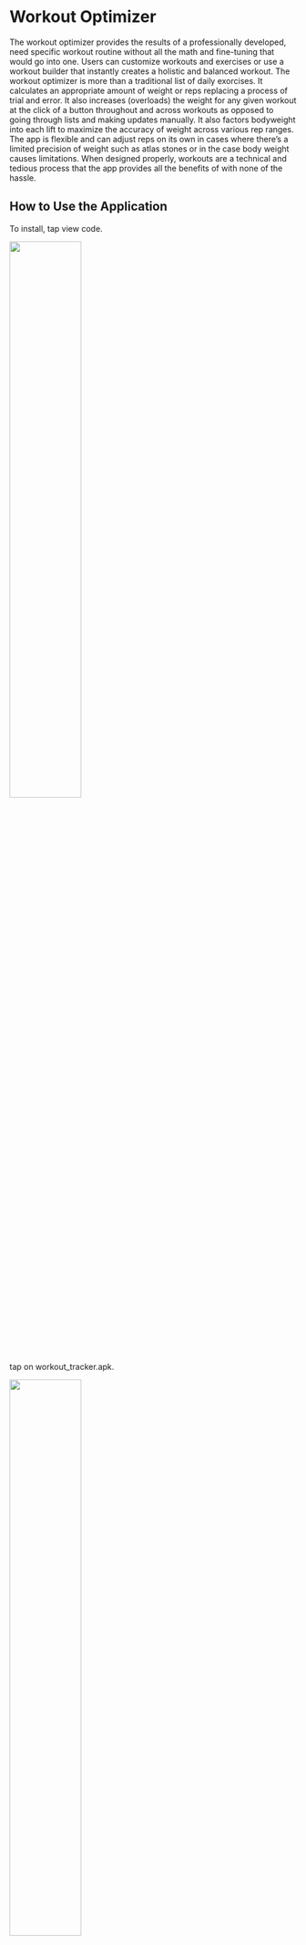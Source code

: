 # Workout Optimizer
The workout optimizer provides the results of a professionally developed, need specific workout routine without all the math and fine-tuning that would go into one. Users can customize workouts and exercises or use a workout builder that instantly creates a holistic and balanced workout. The workout optimizer is more than a traditional list of daily exorcises. It calculates an appropriate amount of weight or reps replacing a process of trial and error. It also increases (overloads) the weight for any given workout at the click of a button throughout and across workouts as opposed to going through lists and making updates manually. It also factors bodyweight into each lift to maximize the accuracy of weight across various rep ranges. The app is flexible and can adjust reps on its own in cases where there’s a limited precision of weight such as atlas stones or in the case body weight causes limitations. When designed properly, workouts are a technical and tedious process that the app provides all the benefits of with none of the hassle.
## How to Use the Application
To install, tap view code.

<img src="https://github.com/ipruter/WorkoutMaker/blob/main/Images/Screenshot_20230604-175521-597.png" height="50%" width="50%" >

tap on workout_tracker.apk.

<img src="https://github.com/ipruter/WorkoutMaker/blob/main/Images/Screenshot_20230604-175708-729.png" height="50%" width="50%" >

Then tap the three dots.

<img src="https://github.com/ipruter/WorkoutMaker/blob/main/Images/Screenshot_20230604-180231-801.png" height="50%" width="50%" >

Then download.

<img src="https://github.com/ipruter/WorkoutMaker/blob/main/Images/Screenshot_20230604-180726-529.png" height="50%" width="50%" >


When the workout optimizer is first opened, you will first be prompted to enter your body weight.

<img src="https://github.com/ipruter/WorkoutMaker/blob/main/Images/Screenshot_20230604-184032-147.png" height="50%" width="50%" >


Then get started by clicking on the workouts button. 




<img src="https://github.com/ipruter/WorkoutMaker/blob/main/Images/Screenshot_20230604-184138-391.png" height="50%" width="50%" >

You can generate a workout by pressing the quick builder button. 



<img src="https://github.com/ipruter/WorkoutMaker/blob/main/Images/Screenshot_20230604-184226-234.png" height="50%" width="50%" >

On the next screen enter the name of the workout in the top form and select what days of the week you want to work out on. 

<img src="https://github.com/ipruter/WorkoutMaker/blob/main/Images/Screenshot_20230604-184255-069.png" height="50%" width="50%" >

No matter what the selection is, a workout will be generated that balances core, hindging, lower body push, upper body pull, and upper body push muscle groups. Fewer days selects for a fine ballance of compound exercises to maintain both a high volume and coverage of muscles in a short amount of time. Where as, more days allows for optimal volume with a careful selection of diverse exercises to mitigate risk of injury at the higher volume to maximize coverage. This custome workout can later be edited in case you need to alternate exercises due to a lack of equipment or just as a preference.

<img src="https://github.com/ipruter/WorkoutMaker/blob/main/Images/Screenshot_20230604-184429-209.png" height="50%" width="50%" >


You can also create your own workouts from scratch by entering the workout name on the top of the workouts page and tapping the add button. Then eddit, then pick a day of the week.

<img src="https://github.com/ipruter/WorkoutMaker/blob/main/Images/Screenshot_20230604-184740-241.png" height="30%" width="30%" ><img src="https://github.com/ipruter/WorkoutMaker/blob/main/Images/Screenshot_20230604-184847-520.png" height="30%" width="30%" >

Select an exercise name in the top form and fill out weight or reps and sets. 

<img src="https://github.com/ipruter/WorkoutMaker/blob/main/Images/Screenshot_20230604-184921-187.png" height="50%" width="50%" >

If an exercise you are looking for is not listed, you can create one under "get max weight" on the homescreen. Upon selecting an exercise you will be prompted to enter your 1rm for that exercise if you haven't done that yet.

<img src="https://github.com/ipruter/WorkoutMaker/blob/main/Images/Screenshot_20230604-185018-005.png" height="50%" width="50%" >


You don't have to know your 1RM, just enter a weight you can do to failure for a certain amount of reps and it will calculate it for you. In most cases, you will only enter in desired reps and sets and leave the weight form blank. It will calculate how much bar weight you can do based on your 1RM, so do not include your body weight for exercises like pull ups, squats, and crunches. Only put weight youve added like bar weight, dipbelt weight, or any other plates you are holding. Otherwise just put zero for weight. In the case you want to do something like 50 reps of squats but your body weight prevents you from going that high in reps, it will set any weight you put to 0 and adjust the reps to the amount you can do with just body weight. For example it could change the 50 reps you entered to 37 if 50 is just not possible for your current squat strength, at your current weight.

In cases like flipping tires where you want to target something like 8 reps, you will very unlikely find a tire at the weight where you max out at exactly 8 reps. In this case, enter in the weight of the tire and leave the reps blank and it will calculate the maximum amount of reps you can do at the weight available

Go through each day of the week you intend to work out and fill them in with exercises.

Once a workout is created you don't have to go any further than the home screen to reference it when it comes time to work out. The exercise you need to do for that day only will be displayed on the home screen for your convenience.

<img src="https://github.com/ipruter/WorkoutMaker/blob/main/Images/Screenshot_20230604-185147-338.png" height="50%" width="50%" >


When you are ready to I increase weight for a particular exercise select the "get max button weight", find the exercise, and hit overload. 

<img src="https://github.com/ipruter/WorkoutMaker/blob/main/Images/Screenshot_20230604-185309-616.png" height="50%" width="50%" >

This will increase the weight of that exercise across all of your workouts and rep ranges of that exercise to save you the bother of having to go to each instance of bench press, for example, and calculate a 5% increase for each one.

You can also set max weight yourself by pressing the max weight button then set max weight it will bring up the same pop up asking how many reps you can do a certain amount of weight for. The program uses the 1RM to calculate weight for a desired workout intensity. The utility of this feature is calculating weight across various repetitions. In any practice of resistance training lifters will use a multitude of ranges of volume and intensity to prevent plateaus in their training. As you mix up the amount of repetitions you do, the program will find an appropriate amount of corresponding weight.

Another use case would be finding the 1RM at a weight you are more comfortable with. Let's say you intend on training squats at an intensity of 89% 1RM but you aren't comfortable attempting 5 repetitions to near failure. You can push 20 repetitions to near failure with a much more manageable amount of weight. The program will calculate an accurate weight for 89% intensity when you enter in 5 reps but you can train at a relative intensity of 3 reps to mitigate injury at such high intensity. 

Under get max weight were exercises are listed, you can also add your own if there is an unconventional exercise or varient not listed. This will only prompt you for the name of the exercise and a modifier.

<img src="https://github.com/ipruter/WorkoutMaker/blob/main/Images/Screenshot_20230604-185426-502.png" height="50%" width="50%" >

The modifier is just the percentage of bodywieght that is included in the resistance of the exercise. For example, a pull up includes 100% of your body weight, and only 72% of your body weight is lifted in a squat, aslo factoring in leverage. you would put 1 for full bodyweight, 0 in non of your modyweight and a specific decimal number in a format like 0.5 for anything that includes partial bodyweight. If modifier is left untouched, it defaults to 0 which is the case for most exercises.

The home screen also provides a button to change your bodyweight when you need to. Your bodyweight is a key peice of information to leverage the percision the workout optomiser has to offer. Exercises such as pushups and pull ups are largely regarded as calisthenic, however the calisthenic element of a squat is an important factor, and is regularly overlooked. For example, take a 160 lb. person with a 300 lb. max squat of bar weight. If they squat in the strength range of 90% max or 270 lbs. one week, and hypertrophy range of 70% max or 210 lbs. another; they realistically can’t perform either at those rep ranges for that intensity. This is because the real weight they are moving at that intensity is 373.68 and 290.64 lbs. which comes to 258.48 and 175.44 lbs. of bar weight. To work out appropriately at those desired ranges of intensity, the person would have to play around with weight through trial and error to find the appropriate weight and repeat the process whenever they change intensity or overload.  Knowing the body weight allows the workout optimizer to always find the precise amount weight and reps to meet the users needs with none of the hassle.

After a few months your body will stop responding the same way it did when you started. This plateau can be avoided by periodically changing up workouts, weight, sets, reps, rest period, and tempo. You could rotate variation of exercises you do or have multiple workouts of the same exercises that just alter volume and intensity. Bodybuilders and strongmen will typically train the entire body throughout a week's cycle typically only training a muscle group once or sometimes twice a week. For bodybuilding, time under tension is key with a Slow rep range of 8-12 wich is generally regarded as ideal. However, higher reps at a faster tempo will also achieve the same amount of time under tension. Alternating workouts with different rep ranges and or tempo and even throwing a little strength intensity in once in a while will also stave off plateaus. Powerlifting and olympic weight lifting is a little more structured because unlike bodybuilding, strength training has a hypertrophy phase that is later transferred into a strength phase and then an actualization phase. Linear, undulating, and block periodization are common ways to structure a workout where volume and intensity fluctuate throughout the training cycle to optimally yield a high increase in 1RM through strategic phasing of hypertrophy, strength, recovery, and technique. To build any type of periodization routines, make a workout for each micro cycle and label it something like undulating periodization week 1, then undulating periodization week 2, and so on. In this case you will repeat primary compound lifts multiple times throughout each week changing reps intensity, sets, or tempo.

